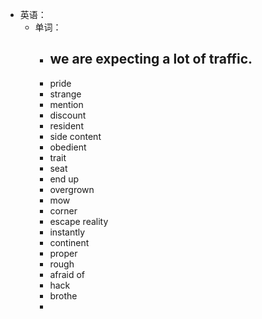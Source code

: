 - 英语：
	- 单词：
		- we are expecting a lot of traffic.
			-
		- pride
		- strange
		- mention
		- discount
		- resident
		- side content
		- obedient
		- trait
		- seat
		- end up
		- overgrown
		- mow
		- corner
		- escape reality
		- instantly
		- continent
		- proper
		- rough
		- afraid of
		- hack
		- brothe
		-